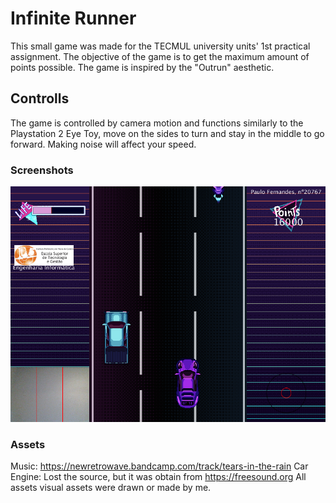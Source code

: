 # Infinite Runner
This small game was made for the TECMUL university units' 1st practical assignment. The objective of the game is to get the maximum amount of points possible. The game is inspired by the "Outrun" aesthetic.

## Controlls
The game is controlled by camera motion and functions similarly to the Playstation 2 Eye Toy, move on the sides to turn and stay in the middle to go forward. Making noise will affect your speed.

### Screenshots
![Screenshot](https://raw.githubusercontent.com/Hydreath/Processing_TECMUL/master/images/game.png)

### Assets
Music: https://newretrowave.bandcamp.com/track/tears-in-the-rain
Car Engine: Lost the source, but it was obtain from https://freesound.org
All assets visual assets were drawn or made by me.
